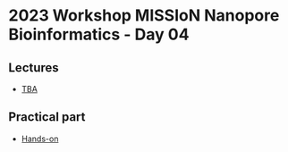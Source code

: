 # 2023 Workshop MISSIoN Nanopore Bioinformatics - Day 04

## Lectures

* [TBA]()

## Practical part

* [Hands-on](hands-on.md)